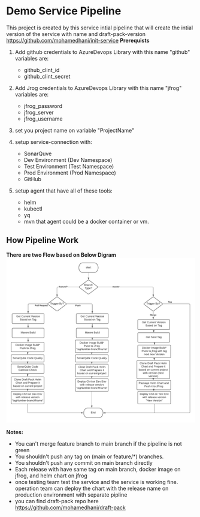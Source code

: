 # Demo Service Pipeline
This project is created by this service intial pipeline that will create the intial version of the service with name and draft-pack-version
https://github.com/mohamedhani/init-service
**Prerequists**
1) Add github credentials to AzureDevops Library with this name "github"
  variables are: 
   *  github_clint_id
   * github_clint_secret
2) Add Jrog credentials to AzureDevops Library with this name "jfrog"
   variables are:
   * jfrog_password
   * jfrog_server
   * jfrog_username

3) set you project name on variable "ProjectName"
4) setup service-connection with:
    * SonarQuve
    * Dev Environment  (Dev Namespace)
    * Test Environment (Test Namespace)
    * Prod Environment (Prod Namespace)
    * GitHub
5) setup agent that have all of these tools:
    * helm
    * kubectl
    * yq
    * mvn
    that agent could be a docker container or vm.

## How Pipeline Work
**There are two Flow based on Below Digram**
![Screenshot](flowchart.png)

**Notes:**
  * You can't merge feature branch to main branch if the pipeline is not green
  * You shouldn't push any tag on (main or feature/*) branches.
  * You shouldn't push any commit on main branch directly 
  * Each release with have same tag on main branch, docker image on jfrog, and helm chart on jfrog 
  * once testing team test the service and the service is working fine. operation team can  deploy the chart with the release name on production environment with separate pipline
  * you can find draft-pack repo here https://github.com/mohamedhani/draft-pack 
